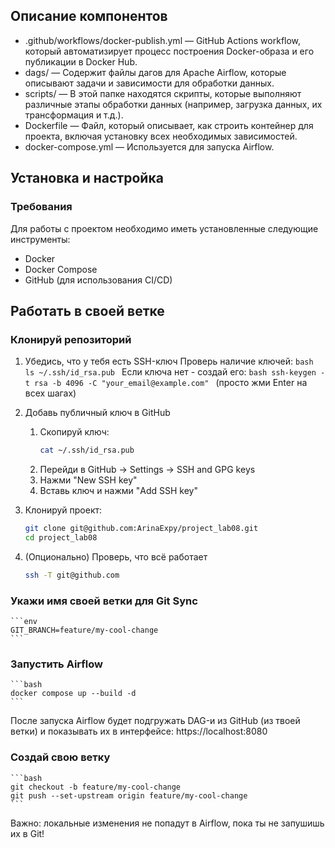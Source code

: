 ## Описание компонентов

- .github/workflows/docker-publish.yml — GitHub Actions workflow, который автоматизирует процесс построения Docker-образа и его публикации в Docker Hub.
- dags/ — Содержит файлы дагов для Apache Airflow, которые описывают задачи и зависимости для обработки данных.
- scripts/ — В этой папке находятся скрипты, которые выполняют различные этапы обработки данных (например, загрузка данных, их трансформация и т.д.).
- Dockerfile — Файл, который описывает, как строить контейнер для проекта, включая установку всех необходимых зависимостей.
- docker-compose.yml — Используется для запуска Airflow.


## Установка и настройка

### Требования

Для работы с проектом необходимо иметь установленные следующие инструменты:

- Docker
- Docker Compose
- GitHub (для использования CI/CD)

## Работать в своей ветке

### Клонируй репозиторий

1. Убедись, что у тебя есть SSH-ключ
    Проверь наличие ключей:
        ```bash
        ls ~/.ssh/id_rsa.pub
        ```
    Если ключа нет - создай его:
        ```bash
        ssh-keygen -t rsa -b 4096 -C "your_email@example.com"
        ```
    (просто жми Enter на всех шагах)

2. Добавь публичный ключ в GitHub
    1. Скопируй ключ:
        ```bash
        cat ~/.ssh/id_rsa.pub
        ```
    2. Перейди в GitHub -> Settings -> SSH and GPG keys
    3. Нажми "New SSH key"
    4. Вставь ключ и нажми "Add SSH key"
3. Клонируй проект:
    ```bash
    git clone git@github.com:ArinaExpy/project_lab08.git
    cd project_lab08
    ```
4. (Опционально) Проверь, что всё работает
    ```bash
    ssh -T git@github.com
    ```
     


### Укажи имя своей ветки для Git Sync

    ```env
    GIT_BRANCH=feature/my-cool-change
    ```

### Запустить Airflow
    ```bash
    docker compose up --build -d
    ```
После запуска Airflow будет подгружать DAG-и из GitHub (из твоей ветки)
и показывать их в интерфейсе: https://localhost:8080

### Создай свою ветку
    ```bash
    git checkout -b feature/my-cool-change
    git push --set-upstream origin feature/my-cool-change
    ```
Важно: локальные изменения не попадут в Airflow, пока ты не запушишь их в Git!